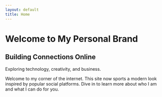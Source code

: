 ```yaml
---
layout: default
title: Home
---
```


# Welcome to My Personal Brand

<div class="hero">
  <h2>Building Connections Online</h2>
  <p>Exploring technology, creativity, and business.</p>
</div>

Welcome to my corner of the internet. This site now sports a modern look inspired by popular social platforms. Dive in to learn more about who I am and what I can do for you.
